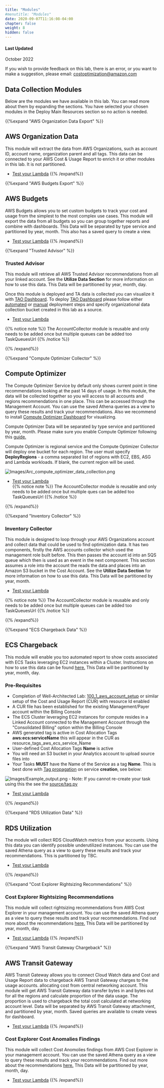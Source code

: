 ```yaml
---
title: "Modules"
#menutitle: "Modules"
date: 2020-09-07T11:16:08-04:00
chapter: false
weight: 8
hidden: false
---
```

#### Last Updated
October 2022

If you wish to provide feedback on this lab, there is an error, or you want to make a suggestion, please email:  costoptimization@amazon.com

## Data Collection Modules 


Below are the modules we have available in this lab. You can read more about them by expanding the sections. You have selected your chosen modules in the Deploy Main Resources section so no action is needed. 

{{%expand "AWS Organization Data Export" %}}

## AWS Organization Data
This module will extract the data from AWS Organizations, such as account ID, account name, organization parent and all tags. This data can be connected to your AWS Cost & Usage Report to enrich it or other modules in this lab. It is not partitioned. 

* [Test your Lambda](#testing-your-deployment) 
{{% /expand%}}

{{%expand "AWS Budgets Export" %}}
## AWS Budgets

AWS Budgets allows you to set custom budgets to track your cost and usage from the simplest to the most complex use cases. This module will export the data from all budgets so you can group together reports and combine with dashboards. This Data will be separated by type service and partitioned by year, month. This also has a saved query to create a view. 

* [Test your Lambda](#testing-your-deployment) 
{{% /expand%}}



{{%expand "Trusted Advisor" %}}

###  Trusted Advisor
This module will retrieve all AWS Trusted Advisor recommendations from all your linked account. See the **Utilize Data Section** for more information on how to use this data.
This Data will be partitioned by year, month, day. 

Once this module is deployed and TA data is collected you can visualize it with [TAO Dashboard](https://wellarchitectedlabs.com/cost/200_labs/200_cloud_intelligence/trusted-advisor-dashboards/). To deploy [TAO Dashboard](https://wellarchitectedlabs.com/cost/200_labs/200_cloud_intelligence/trusted-advisor-dashboards/) please follow either [automated](https://wellarchitectedlabs.com/cost/200_labs/200_cloud_intelligence/trusted-advisor-dashboards/dashboards/3_auto_deployment/) or [manual](https://wellarchitectedlabs.com/cost/200_labs/200_cloud_intelligence/trusted-advisor-dashboards/dashboards/4_manual-deployment-prepare/) deployment steps and specify organizational data collection bucket created in this lab as a source.


* [Test your Lambda](#testing-your-deployment) 

{{% notice note %}}
The AccountCollector module is reusable and only needs to be added once but multiple queues can be added too TaskQueuesUrl
{{% /notice %}}

{{% /expand%}}


{{%expand "Compute Optimizer Collector" %}}

## Compute Optimizer

The Compute Optimizer Service by default only shows current point in time recommendations looking at the past 14 days of usage. In this module, the data will be collected together so you will access to all accounts and regions recommendations in one place. This can be accessed through the Management Account. You can use the saved Athena queries as a view to query these results and track your recommendations. Also we recommend to install [Compute Optimizer Dashboard](https://wellarchitectedlabs.com/cost/200_labs/200_cloud_intelligence/#comute-optimizer-dashboard) for visualizing. 

Compute Optimizer Data will be separated by type service and partitioned by year, month. 
Please make sure you enable Compute Optimizer following this [guide.](https://docs.aws.amazon.com/organizations/latest/userguide/services-that-can-integrate-compute-optimizer.html)

Compute Optimizer is regional service and the Compute Optimizer Collector will deploy one bucket for each region. The user must specify **DeployRegions** - a comma separated list of regions with EC2, EBS, ASG and Lambda workloads. If blank, the current region will be used.

![Images/Arc_compute_optimizer_data_collection.png](/Cost/300_Optimization_Data_Collection/Images/Arc_compute_optimizer_data_collection.png) 

* [Test your Lambda](#testing-your-deployment)                       
{{% notice note %}}
The AccountCollector module is reusable and only needs to be added once but multiple ques can be added too TaskQueuesUrl
{{% /notice %}}

{{% /expand%}}

{{%expand "Inventory Collector" %}}

### Inventory Collector
This module is designed to loop through your AWS Organizations account and collect data that could be used to find optimization data. It has two components, firstly the AWS accounts collector which used the management role built before. This then passes the account id into an SQS queue which then is used as an event in the next component. This section assumes a role into the account the reads the data and places into an Amazon S3 bucket in the Cost Account.  See the **Utilize Data Section** for more information on how to use this data.
This Data will be partitioned by year, month. 

* [Test your Lambda](#testing-your-deployment) 

{{% notice note %}}
The AccountCollector module is reusable and only needs to be added once but multiple queues can be added too TaskQueuesUrl
{{% /notice %}}

{{% /expand%}}

{{%expand "ECS Chargeback Data" %}}

## ECS Chargeback

This module will enable you too automated report to show costs associated with ECS Tasks leveraging EC2 instances within a Cluster. Instructions on how to use this data can be found [here.](https://github.com/aws-samples/ecs-chargeback-cloudformation) This Data will be partitioned by year, month, day. 

### Pre-Requisites  

* Completion of  Well-Architected Lab: [100_1_aws_account_setup](https://wellarchitectedlabs.com/cost/100_labs/100_1_aws_account_setup/) or similar setup of the Cost and Usage Report (CUR) with resource Id enabled
* A CUR file has been established for the existing Management/Payer account within the Billing Console
* The ECS Cluster leveraging EC2 instances for compute resides in a Linked Account connected to the Management Account through the "Consolidated Billing" option within the Billing Console
* AWS generated tag is active in Cost Allocation Tags **aws:ecs:serviceName**  this will appear in the CUR as resource_tags_aws_ecs_service_Name
* User-defined Cost Allocation Tags **Name** is active
* You will need an S3 bucket in your Analytics account to upload source files into
* Your Tasks **MUST** have the Name of the Service as a tag **Name**. This is best done with [Tag propagation](https://docs.aws.amazon.com/AmazonECS/latest/developerguide/ecs-using-tags.html) on service **creation**, see below:

![Images/Example_output.png](/Cost/300_Optimization_Data_Collection/Images/Example_output.png)
	- Note: If you cannot re-create your task using this the see the [source/tag.py](https://github.com/aws-samples/ecs-chargeback-cloudformation/blob/main/source/tag.py)

* [Test your Lambda](#testing-your-deployment) 



{{% /expand%}}


{{%expand "RDS Utilization Data" %}}

## RDS Utilization
The module will collect RDS CloudWatch metrics from your accounts. Using this data you can identify possible underutilized instances. You can use the saved Athena query as a view to query these results and track your recommendations.
This is partitioned by TBC. 

* [Test your Lambda](#testing-your-deployment) 


{{% /expand%}}

{{%expand "Cost Explorer Rightsizing Recommendations" %}}

### Cost Explorer Rightsizing Recommendations
This module will collect rightsizing recommendations from AWS Cost Explorer in your management account. You can use the saved Athena query as a view to query these results and track your recommendations. Find out more about the recommendations [here.](https://docs.aws.amazon.com/awsaccountbilling/latest/aboutv2/ce-rightsizing.html)
This Data will be partitioned by year, month, day. 
* [Test your Lambda](#testing-your-deployment) 
{{% /expand%}}



{{%expand "AWS Transit Gateway Chargeback" %}}
## AWS Transit Gateway

AWS Transit Gateway allows you to connect Cloud Watch data and Cost and Usage Report data to chargeback AWS Transit Gateway charges to the usage accounts. allocating cost from central networking account. This module will get AWS Transit Gateway data transfer bytes in and bytes out for all the regions and calculate proportion of the data usage. The proportion is used to chargeback the total cost calculated at networking account level. Data will be separated by AWS Transit Gateway attachment, and partitioned by year, month. Saved queries are available to create views for dashboard. 

* [Test your Lambda](#testing-your-deployment) 
{{% /expand%}}



### Cost Explorer Cost Anomalies Findings
This module will collect Cost Anomolies findings from AWS Cost Explorer in your management account. You can use the saved Athena query as a view to query these results and track your recommendations. Find out more about the recommendations [here.](https://docs.aws.amazon.com/cost-management/latest/userguide/manage-ad.html)
This Data will be partitioned by year, month, day. 
* [Test your Lambda](#testing-your-deployment) 
{{% /expand%}}
